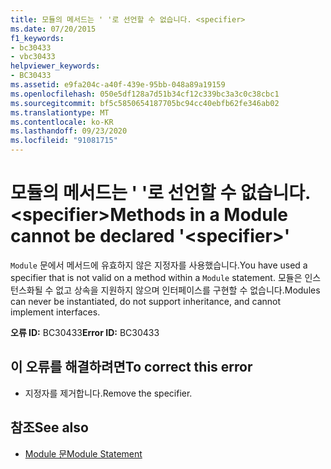 ```yaml
---
title: 모듈의 메서드는 ' '로 선언할 수 없습니다. <specifier>
ms.date: 07/20/2015
f1_keywords:
- bc30433
- vbc30433
helpviewer_keywords:
- BC30433
ms.assetid: e9fa204c-a40f-439e-95bb-048a89a19159
ms.openlocfilehash: 050e5df128a7d51b34cf12c339bc3a3c0c38cbc1
ms.sourcegitcommit: bf5c5850654187705bc94cc40ebfb62fe346ab02
ms.translationtype: MT
ms.contentlocale: ko-KR
ms.lasthandoff: 09/23/2020
ms.locfileid: "91081715"
---
```

# <a name="methods-in-a-module-cannot-be-declared-specifier"></a><span data-ttu-id="ac17b-102">모듈의 메서드는 ' '로 선언할 수 없습니다. \<specifier></span><span class="sxs-lookup"><span data-stu-id="ac17b-102">Methods in a Module cannot be declared '\<specifier>'</span></span>

<span data-ttu-id="ac17b-103">`Module` 문에서 메서드에 유효하지 않은 지정자를 사용했습니다.</span><span class="sxs-lookup"><span data-stu-id="ac17b-103">You have used a specifier that is not valid on a method within a `Module` statement.</span></span> <span data-ttu-id="ac17b-104">모듈은 인스턴스화될 수 없고 상속을 지원하지 않으며 인터페이스를 구현할 수 없습니다.</span><span class="sxs-lookup"><span data-stu-id="ac17b-104">Modules can never be instantiated, do not support inheritance, and cannot implement interfaces.</span></span>  
  
 <span data-ttu-id="ac17b-105">**오류 ID:** BC30433</span><span class="sxs-lookup"><span data-stu-id="ac17b-105">**Error ID:** BC30433</span></span>  
  
## <a name="to-correct-this-error"></a><span data-ttu-id="ac17b-106">이 오류를 해결하려면</span><span class="sxs-lookup"><span data-stu-id="ac17b-106">To correct this error</span></span>  
  
- <span data-ttu-id="ac17b-107">지정자를 제거합니다.</span><span class="sxs-lookup"><span data-stu-id="ac17b-107">Remove the specifier.</span></span>  
  
## <a name="see-also"></a><span data-ttu-id="ac17b-108">참조</span><span class="sxs-lookup"><span data-stu-id="ac17b-108">See also</span></span>

- [<span data-ttu-id="ac17b-109">Module 문</span><span class="sxs-lookup"><span data-stu-id="ac17b-109">Module Statement</span></span>](../language-reference/statements/module-statement.md)
